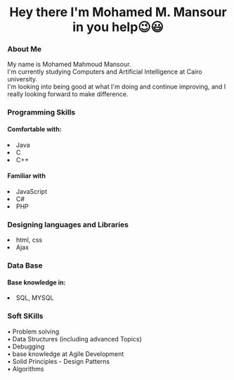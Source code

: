 <h1 align="center"> Hey there I'm Mohamed M. Mansour in you help😉😃</h1>
<h3>About Me</h3>
  My name is Mohamed Mahmoud Mansour.<br>
  I'm currently studying Computers and Artificial Intelligence at Cairo university.<br>
  I'm looking into being good at what I'm doing and continue improving, and I really looking forward to make difference.<br>
  
<h3>Programming Skills</h3>
  <h4>Comfortable with:</h4>
    <li>
    Java<br></li>
    <li>C<br></li>
    <li>C++<br> </li>
 <h4>Familiar with</h4>
    <li>
    JavaScript</li>
    <li>C#</li>
    <li>PHP</li>
    
<h3>Designing languages and Libraries</h3>
<li>html, css</li>
<li>Ajax</li>

<h3>Data Base</h3>
<h4>Base knowledge in:</h4>
<li>SQL, MYSQL</li>
    
    
<h3>Soft SKills</h3>
• Problem solving<br>
• Data Structures (including advanced Topics)<br>
• Debugging<br>
• base knowledge at Agile Development<br>
• Solid Principles - Design Patterns<br>
• Algorithms<br>
  
    
<!--
**MohammedMahmmoud/MohammedMahmmoud** is a ✨ _special_ ✨ repository because its `README.md` (this file) appears on your GitHub profile.

Here are some ideas to get you started:

- 🔭 I’m currently working on ...
- 🌱 I’m currently learning ...
- 👯 I’m looking to collaborate on ...
- 🤔 I’m looking for help with ...
- 💬 Ask me about ...
- 📫 How to reach me: ...
- 😄 Pronouns: ...
- ⚡ Fun fact: ...
-->
